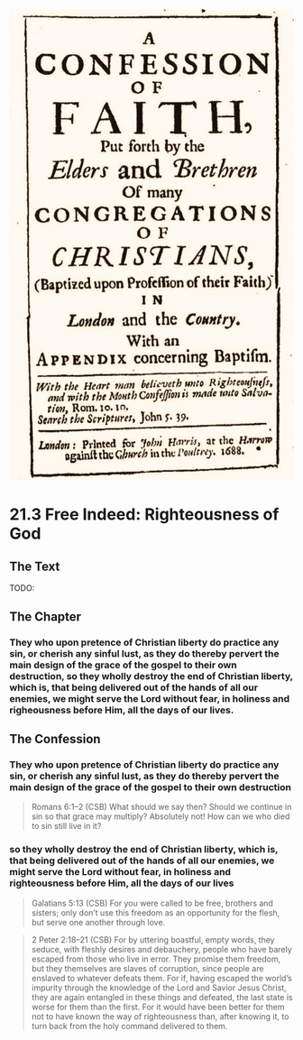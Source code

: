 <img class="intro-right" src="art-1689.png">

# 21.3 Free Indeed: Righteousness of God

## The Text

TODO:

## The Chapter

### They who upon pretence of Christian liberty do practice any sin, or cherish any sinful lust, as they do thereby pervert the main design of the grace of the gospel to their own destruction, so they wholly destroy the end of Christian liberty, which is, that being delivered out of the hands of all our enemies, we might serve the Lord without fear, in holiness and righeousness before Him, all the days of our lives.

## The Confession

### They who upon pretence of Christian liberty do practice any sin, or cherish any sinful lust, as they do thereby pervert the main design of the grace of the gospel to their own destruction

>Romans 6:1–2 (CSB) What should we say then? Should we continue in sin so that grace may multiply? Absolutely not! How can we who died to sin still live in it?

### so they wholly destroy the end of Christian liberty, which is, that being delivered out of the hands of all our enemies, we might serve the Lord without fear, in holiness and righteousness before Him, all the days of our lives

>Galatians 5:13 (CSB) For you were called to be free, brothers and sisters; only don’t use this freedom as an opportunity for the flesh, but serve one another through love.

>2 Peter 2:18–21 (CSB) For by uttering boastful, empty words, they seduce, with fleshly desires and debauchery, people who have barely escaped from those who live in error. They promise them freedom, but they themselves are slaves of corruption, since people are enslaved to whatever defeats them. For if, having escaped the world’s impurity through the knowledge of the Lord and Savior Jesus Christ, they are again entangled in these things and defeated, the last state is worse for them than the first. For it would have been better for them not to have known the way of righteousness than, after knowing it, to turn back from the holy command delivered to them.
